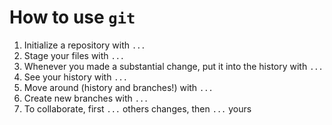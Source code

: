 # How to use `git`

1. Initialize a repository with `...`
2. Stage your files with `...`
3. Whenever you made a substantial change, put it into the history with `...`
4. See your history with `...`
5. Move around (history and branches!) with `...`
6. Create new branches with `...`
7. To collaborate, first `...` others changes, then `...` yours
